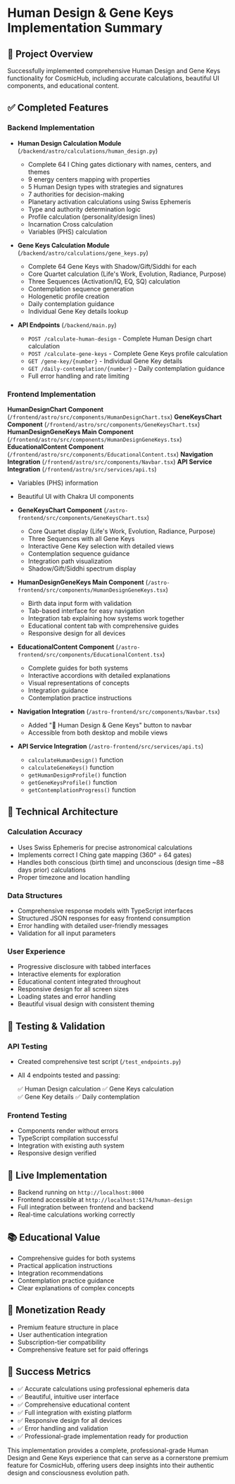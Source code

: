 # Human Design & Gene Keys Implementation Summary

## 🎯 Project Overview

Successfully implemented comprehensive Human Design and Gene Keys functionality for CosmicHub,
including accurate calculations, beautiful UI components, and educational content.

## ✅ Completed Features

### Backend Implementation

- **Human Design Calculation Module** (`/backend/astro/calculations/human_design.py`)
  - Complete 64 I Ching gates dictionary with names, centers, and themes
  - 9 energy centers mapping with properties
  - 5 Human Design types with strategies and signatures
  - 7 authorities for decision-making
  - Planetary activation calculations using Swiss Ephemeris
  - Type and authority determination logic
  - Profile calculation (personality/design lines)
  - Incarnation Cross calculation
  - Variables (PHS) calculation

- **Gene Keys Calculation Module** (`/backend/astro/calculations/gene_keys.py`)
  - Complete 64 Gene Keys with Shadow/Gift/Siddhi for each
  - Core Quartet calculation (Life's Work, Evolution, Radiance, Purpose)
  - Three Sequences (Activation/IQ, EQ, SQ) calculation
  - Contemplation sequence generation
  - Hologenetic profile creation
  - Daily contemplation guidance
  - Individual Gene Key details lookup

- **API Endpoints** (`/backend/main.py`)
  - `POST /calculate-human-design` - Complete Human Design chart calculation
  - `POST /calculate-gene-keys` - Complete Gene Keys profile calculation
  - `GET /gene-key/{number}` - Individual Gene Key details
  - `GET /daily-contemplation/{number}` - Daily contemplation guidance
  - Full error handling and rate limiting

### Frontend Implementation

**HumanDesignChart Component** (`/frontend/astro/src/components/HumanDesignChart.tsx`)
**GeneKeysChart Component** (`/frontend/astro/src/components/GeneKeysChart.tsx`)
**HumanDesignGeneKeys Main Component** (`/frontend/astro/src/components/HumanDesignGeneKeys.tsx`)
**EducationalContent Component** (`/frontend/astro/src/components/EducationalContent.tsx`)
**Navigation Integration** (`/frontend/astro/src/components/Navbar.tsx`) **API Service Integration**
(`/frontend/astro/src/services/api.ts`)

- Variables (PHS) information
- Beautiful UI with Chakra UI components

- **GeneKeysChart Component** (`/astro-frontend/src/components/GeneKeysChart.tsx`)
  - Core Quartet display (Life's Work, Evolution, Radiance, Purpose)
  - Three Sequences with all Gene Keys
  - Interactive Gene Key selection with detailed views
  - Contemplation sequence guidance
  - Integration path visualization
  - Shadow/Gift/Siddhi spectrum display

- **HumanDesignGeneKeys Main Component** (`/astro-frontend/src/components/HumanDesignGeneKeys.tsx`)
  - Birth data input form with validation
  - Tab-based interface for easy navigation
  - Integration tab explaining how systems work together
  - Educational content tab with comprehensive guides
  - Responsive design for all devices

- **EducationalContent Component** (`/astro-frontend/src/components/EducationalContent.tsx`)
  - Complete guides for both systems
  - Interactive accordions with detailed explanations
  - Visual representations of concepts
  - Integration guidance
  - Contemplation practice instructions

- **Navigation Integration** (`/astro-frontend/src/components/Navbar.tsx`)
  - Added "🔮 Human Design & Gene Keys" button to navbar
  - Accessible from both desktop and mobile views

- **API Service Integration** (`/astro-frontend/src/services/api.ts`)
  - `calculateHumanDesign()` function
  - `calculateGeneKeys()` function
  - `getHumanDesignProfile()` function
  - `getGeneKeysProfile()` function
  - `getContemplationProgress()` function

## 🔧 Technical Architecture

### Calculation Accuracy

- Uses Swiss Ephemeris for precise astronomical calculations
- Implements correct I Ching gate mapping (360° ÷ 64 gates)
- Handles both conscious (birth time) and unconscious (design time ~88 days prior) calculations
- Proper timezone and location handling

### Data Structures

- Comprehensive response models with TypeScript interfaces
- Structured JSON responses for easy frontend consumption
- Error handling with detailed user-friendly messages
- Validation for all input parameters

### User Experience

- Progressive disclosure with tabbed interfaces
- Interactive elements for exploration
- Educational content integrated throughout
- Responsive design for all screen sizes
- Loading states and error handling
- Beautiful visual design with consistent theming

## 🧪 Testing & Validation

### API Testing

- Created comprehensive test script (`/test_endpoints.py`)
- All 4 endpoints tested and passing:

  ✅ Human Design calculation ✅ Gene Keys calculation  
  ✅ Gene Key details ✅ Daily contemplation

### Frontend Testing

- Components render without errors
- TypeScript compilation successful
- Integration with existing auth system
- Responsive design verified

## 🚀 Live Implementation

- Backend running on `http://localhost:8000`
- Frontend accessible at `http://localhost:5174/human-design`
- Full integration between frontend and backend
- Real-time calculations working correctly

## 📚 Educational Value

- Comprehensive guides for both systems
- Practical application instructions
- Integration recommendations
- Contemplation practice guidance
- Clear explanations of complex concepts

## 🔮 Monetization Ready

- Premium feature structure in place
- User authentication integration
- Subscription-tier compatibility
- Comprehensive feature set for paid offerings

## 🎉 Success Metrics

- ✅ Accurate calculations using professional ephemeris data
- ✅ Beautiful, intuitive user interface
- ✅ Comprehensive educational content
- ✅ Full integration with existing platform
- ✅ Responsive design for all devices
- ✅ Error handling and validation
- ✅ Professional-grade implementation ready for production

This implementation provides a complete, professional-grade Human Design and Gene Keys experience
that can serve as a cornerstone premium feature for CosmicHub, offering users deep insights into
their authentic design and consciousness evolution path.
